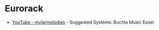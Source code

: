 # Eurorack

- [YouTube - mylarmelodies](https://www.youtube.com/watch?v=B40AizE6i2g) - Suggested Systems: Buchla Music Easel
